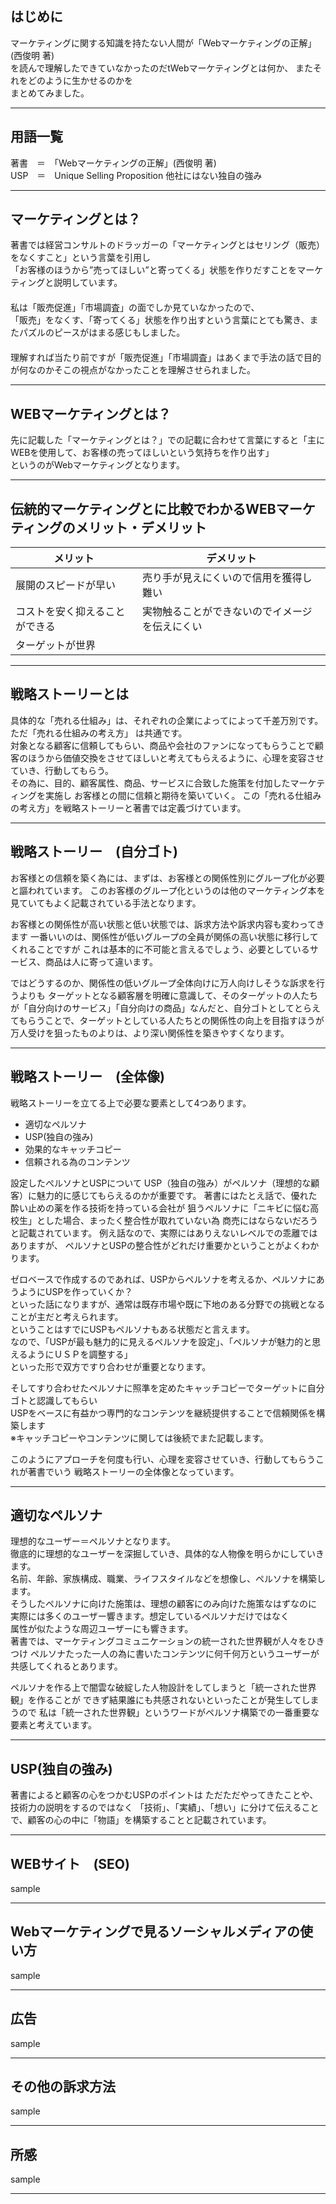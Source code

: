 ## はじめに  

マーケティングに関する知識を持たない人間が「Webマーケティングの正解」(西俊明 著)  
を読んで理解したできていなかったのだtWebマーケティングとは何か、 またそれをどのように生かせるのかを  
まとめてみました。

---
## 用語一覧  

著書　＝　「Webマーケティングの正解」(西俊明 著)  
USP　＝　Unique Selling Proposition 他社にはない独自の強み  

---
## マーケティングとは？  

著書では経営コンサルトのドラッガーの「マーケティングとはセリング（販売）をなくすこと」という言葉を引用し  
「お客様のほうから”売ってほしい”と寄ってくる」状態を作りだすことをマーケティングと説明しています。  
  　  
私は「販売促進」「市場調査」の面でしか見ていなかったので、  
「販売」をなくす、「寄ってくる」状態を作り出すという言葉にとても驚き、またパズルのピースがはまる感じもしました。  
  　  
理解すれば当たり前ですが「販売促進」「市場調査」はあくまで手法の話で目的が何なのかそこの視点がなかったことを理解させられました。  

---
## WEBマーケティングとは？  

先に記載した「マーケティングとは？」での記載に合わせて言葉にすると「主にWEBを使用して、お客様の売ってほしいという気持ちを作り出す」  
というのがWebマーケティングとなります。  

---
## 伝統的マーケティングとに比較でわかるWEBマーケティングのメリット・デメリット  

|  メリット  |  デメリット  |
| ---- | ---- |
|  展開のスピードが早い  |  売り手が見えにくいので信用を獲得し難い  |
|  コストを安く抑えることができる  |  実物触ることができないのでイメージを伝えにくい  |
|  ターゲットが世界  |   |

---
## 戦略ストーリーとは

具体的な「売れる仕組み」は、それぞれの企業によってによって千差万別です。ただ「売れる仕組みの考え方」
は共通です。  
対象となる顧客に信頼してもらい、商品や会社のファンになってもらうことで顧客のほうから価値交換をさせてほしいと考えてもらえるように、心理を変容させていき、行動してもらう。  
その為に、目的、顧客属性、商品、サービスに合致した施策を付加したマーケティングを実施し
お客様との間に信頼と期待を築いていく。
この「売れる仕組みの考え方」を戦略ストーリーと著書では定義づけています。
  
---
## 戦略ストーリー　(自分ゴト)

お客様との信頼を築く為には、まずは、お客様との関係性別にグループ化が必要と謳われています。
このお客様のグループ化というのは他のマーケティング本を見ていてもよく記載されている手法となります。

お客様との関係性が高い状態と低い状態では、訴求方法や訴求内容も変わってきます
一番いいのは、関係性が低いグループの全員が関係の高い状態に移行してくれることですが
これは基本的に不可能と言えるでしょう、必要としているサービス、商品は人に寄って違います。

ではどうするのか、関係性の低いグループ全体向けに万人向けしそうな訴求を行うよりも
ターゲットとなる顧客層を明確に意識して、そのターゲットの人たちが「自分向けのサービス」「自分向けの商品」なんだと、自分ゴトとしてとらえてもらうことで、ターゲットとしている人たちとの関係性の向上を目指すほうが
万人受けを狙ったものよりは、より深い関係性を築きやすくなります。

---
## 戦略ストーリー　(全体像)

戦略ストーリーを立てる上で必要な要素として4つあります。
 - 適切なペルソナ
 - USP(独自の強み)
 - 効果的なキャッチコピー
 - 信頼される為のコンテンツ

設定したぺルソナとUSPについて
USP（独自の強み）がペルソナ（理想的な顧客）に魅力的に感じてもらえるのかが重要です。
著書にはたとえ話で、優れた酔い止めの薬を作る技術を持っている会社が
狙うペルソナに「ニキビに悩む高校生」とした場合、まったく整合性が取れていない為
商売にはならないだろうと記載されています。
例え話なので、実際にはありえないレベルでの乖離ではありますが、
ペルソナとUSPの整合性がどれだけ重要かということがよくわかります。

ゼロベースで作成するのであれば、USPからペルソナを考えるか、ペルソナにあうようにUSPを作っていくか？  
といった話になりますが、通常は既存市場や既に下地のある分野での挑戦となることが主だと考えられます。  
ということはすでにUSPもペルソナもある状態だと言えます。  
なので、「USPが最も魅力的に見えるペルソナを設定」、「ペルソナが魅力的と思えるようにＵＳＰを調整する」  
といった形で双方ですり合わせが重要となります。  

そしてすり合わせたペルソナに照準を定めたキャッチコピーでターゲットに自分ゴトと認識してもらい  
USPをベースに有益かつ専門的なコンテンツを継続提供することで信頼関係を構築します  
※キャッチコピーやコンテンツに関しては後続でまた記載します。

このようにアプローチを何度も行い、心理を変容させていき、行動してもらうこれが著書でいう
戦略ストーリーの全体像となっています。

---
## 適切なペルソナ

理想的なユーザー＝ペルソナとなります。  
徹底的に理想的なユーザーを深掘していき、具体的な人物像を明らかにしていきます。  
名前、年齢、家族構成、職業、ライフスタイルなどを想像し、ペルソナを構築します。  
そうしたペルソナに向けた施策は、理想の顧客にのみ向けた施策なはずなのに  
実際には多くのユーザー響きます。想定しているペルソナだけではなく  
属性が似たような周辺ユーザーにも響きます。  
著書では、マーケティングコミュニケーションの統一された世界観が人々をひきつけ
ペルソナたった一人の為に書いたコンテンツに何千何万というユーザーが共感してくれるとあります。

ペルソナを作る上で闇雲な破綻した人物設計をしてしまうと「統一された世界観」を作ることが
できず結果誰にも共感されないといったことが発生してしまうので
私は「統一された世界観」というワードがペルソナ構築での一番重要な要素と考えています。

---
## USP(独自の強み)

著書によると顧客の心をつかむUSPのポイントは
ただただやってきたことや、技術力の説明をするのではなく
「技術」、「実績」、「想い」に分けて伝えることで、顧客の心の中に「物語」を構築することと記載されています。

---
## WEBサイト　(SEO)

sample

---
## Webマーケティングで見るソーシャルメディアの使い方

sample

---
## 広告

sample

---
## その他の訴求方法

sample

---
## 所感

sample

---
